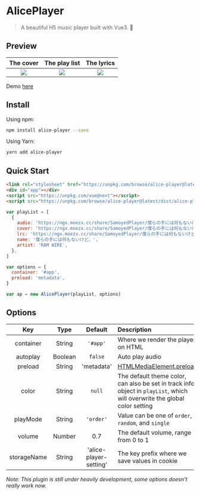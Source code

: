 # AlicePlayer

> A beautiful H5 music player built with Vue3. 🍉

## Preview

| The cover | The play list | The lyrics |
| :-: | :-: | :-: |
| ![](https://s3-hk.2heng.xin/mstdn/media_attachments/files/106/221/762/069/086/405/original/4279a568c47a6c9e.png) | ![](https://s3-hk.2heng.xin/mstdn/media_attachments/files/106/221/763/122/105/741/original/61f4e01d263edb15.png) | ![](https://s3-hk.2heng.xin/mstdn/media_attachments/files/106/221/764/660/792/844/original/f3836219b5a4f296.png) |

Demo [here](https://player.2heng.xin/)

## Install

Using npm:

```bash
npm install alice-player --save
```

Using Yarn:

```bash
yarn add alice-player
```

## Quick Start

```html
<link rel="stylesheet" href="https://unpkg.com/browse/alice-player@latest/style.css" />
<div id="app"></div>
<script src="https://unpkg.com/vue@next"></script>
<script src="https://unpkg.com/browse/alice-player@latest/dist/alice-player.umd.js"></script>
```

```js
var playList = [
  {
    audio: 'https://ngx.moezx.cc/share/SamoyedPlayer/僕らの手には何もないけど、 - RAM WIRE.mp3',
    cover: 'https://ngx.moezx.cc/share/SamoyedPlayer/僕らの手には何もないけど、 - RAM WIRE.jpg',
    lrc: 'https://ngx.moezx.cc/share/SamoyedPlayer/僕らの手には何もないけど、 - RAM WIRE.lrc',
    name: '僕らの手には何もないけど、',
    artist: 'RAM WIRE',
  },
]

var options = {
  container: '#app',
  preload: 'metadata',
}

var ap = new AlicePlayer(playList, options)
```

## Options

| Key | Type | Default | Description |
| :-: | :-: | :-: | :-- |
| container | String | `'#app'` | Where we render the player on HTML |
| autoplay | Boolean | `false` | Auto play audio |
| preload | String | 'metadata' | [HTMLMediaElement.preload](https://developer.mozilla.org/en-US/docs/Web/HTML/Element/video#attr-preload) |
| color | String | `null` | The default theme color, can also be set in track info object in `playList`, which will overwrite the global color setting |
| playMode | String | `'order'` | Value can be one of `order`, `random`, and `single` |
| volume | Number | 0.7 | The default volume, range from 0 to 1 |
| storageName | String | 'alice-player-setting' | The key prefix where we save values in cookie |

_Note: This plugin is still under heavily development, some options doesn't really work now._
